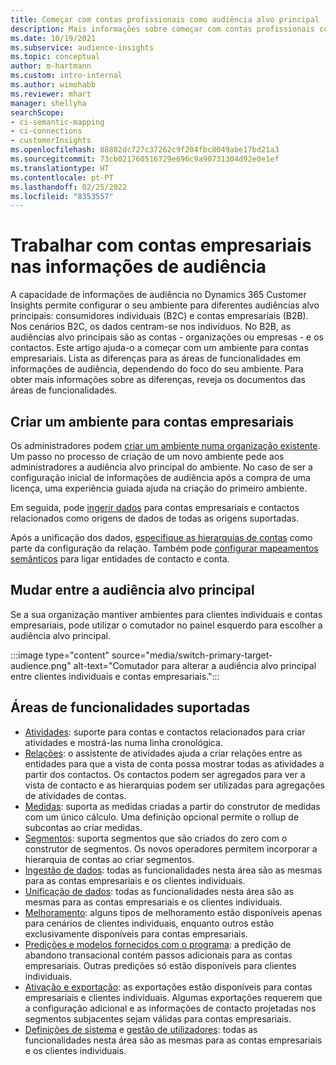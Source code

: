 ```yaml
---
title: Começar com contas profissionais como audiência alvo principal
description: Mais informações sobre começar com contas profissionais como audiência alvo principal Dynamics 365 Customer Insights.
ms.date: 10/19/2021
ms.subservice: audience-insights
ms.topic: conceptual
author: m-hartmann
ms.custom: intro-internal
ms.author: wimohabb
ms.reviewer: mhart
manager: shellyha
searchScope:
- ci-semantic-mapping
- ci-connections
- customerInsights
ms.openlocfilehash: 88882dc727c37262c9f204fbc8049abe17bd21a3
ms.sourcegitcommit: 73cb021760516729e696c9a90731304d92e0e1ef
ms.translationtype: HT
ms.contentlocale: pt-PT
ms.lasthandoff: 02/25/2022
ms.locfileid: "8353557"
---
```

# <a name="work-with-business-accounts-in-audience-insights"></a>Trabalhar com contas empresariais nas informações de audiência

A capacidade de informações de audiência no Dynamics 365 Customer Insights permite configurar o seu ambiente para diferentes audiências alvo principais: consumidores individuais (B2C) e contas empresariais (B2B). Nos cenários B2C, os dados centram-se nos indivíduos. No B2B, as audiências alvo principais são as contas - organizações ou empresas - e os contactos. Este artigo ajuda-o a começar com um ambiente para contas empresariais. Lista as diferenças para as áreas de funcionalidades em informações de audiência, dependendo do foco do seu ambiente. Para obter mais informações sobre as diferenças, reveja os documentos das áreas de funcionalidades. 

## <a name="create-an-environment-for-business-accounts"></a>Criar um ambiente para contas empresariais

Os administradores podem [criar um ambiente numa organização existente](create-environment.md). Um passo no processo de criação de um novo ambiente pede aos administradores a audiência alvo principal do ambiente. No caso de ser a configuração inicial de informações de audiência após a compra de uma licença, uma experiência guiada ajuda na criação do primeiro ambiente.

Em seguida, pode [ingerir dados](data-sources.md) para contas empresariais e contactos relacionados como origens de dados de todas as origens suportadas.

Após a unificação dos dados, [especifique as hierarquias de contas](relationships.md#set-up-account-hierarchies) como parte da configuração da relação. Também pode [configurar mapeamentos semânticos](semantic-mappings.md) para ligar entidades de contacto e conta. 

## <a name="switch-between-primary-target-audience"></a>Mudar entre a audiência alvo principal

Se a sua organização mantiver ambientes para clientes individuais e contas empresariais, pode utilizar o comutador no painel esquerdo para escolher a audiência alvo principal.

:::image type="content" source="media/switch-primary-target-audience.png" alt-text="Comutador para alterar a audiência alvo principal entre clientes individuais e contas empresariais.":::

## <a name="supported-feature-areas"></a>Áreas de funcionalidades suportadas

- [Atividades](activities.md): suporte para contas e contactos relacionados para criar atividades e mostrá-las numa linha cronológica.
- [Relações](relationships.md): o assistente de atividades ajuda a criar relações entre as entidades para que a vista de conta possa mostrar todas as atividades a partir dos contactos. Os contactos podem ser agregados para ver a vista de contacto e as hierarquias podem ser utilizadas para agregações de atividades de contas.
- [Medidas](measures.md): suporta as medidas criadas a partir do construtor de medidas com um único cálculo. Uma definição opcional permite o rollup de subcontas ao criar medidas.
- [Segmentos](segments.md): suporta segmentos que são criados do zero com o construtor de segmentos. Os novos operadores permitem incorporar a hierarquia de contas ao criar segmentos.
- [Ingestão de dados](data-sources.md): todas as funcionalidades nesta área são as mesmas para as contas empresariais e os clientes individuais.
- [Unificação de dados](data-unification.md): todas as funcionalidades nesta área são as mesmas para as contas empresariais e os clientes individuais.
- [Melhoramento](enrichment-hub.md): alguns tipos de melhoramento estão disponíveis apenas para cenários de clientes individuais, enquanto outros estão exclusivamente disponíveis para contas empresariais.
- [Predições e modelos fornecidos com o programa](predictions-overview.md): a predição de abandono transacional contém passos adicionais para as contas empresariais. Outras predições só estão disponíveis para clientes individuais.
- [Ativação e exportação](export-destinations.md): as exportações estão disponíveis para contas empresariais e clientes individuais. Algumas exportações requerem que a configuração adicional e as informações de contacto projetadas nos segmentos subjacentes sejam válidas para contas empresariais.
- [Definições de sistema](system.md) e [gestão de utilizadores](permissions.md): todas as funcionalidades nesta área são as mesmas para as contas empresariais e os clientes individuais.

